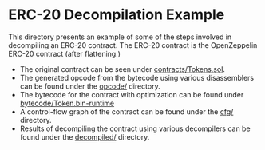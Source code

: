 # ERC-20 Decompilation Example

This directory presents an example of some of the steps involved in decompiling an ERC-20 contract. The ERC-20 contract is the OpenZeppelin ERC-20 contract (after flattening.)

- The original contract can be seen under [contracts/Tokens.sol](contracts/Tokens.sol).
- The generated opcode from the bytecode using various disassemblers can be found under the [opcode/](opcode) directory.
- The bytecode for the contract with optimization can be found under [bytecode/Token.bin-runtime](bytecode/Token.bin-runtime)
- A control-flow graph of the contract can be found under the [cfg/](cfg/) directory.
- Results of decompiling the contract using various decompilers can be found under the [decompiled/](decompiled/) directory.

